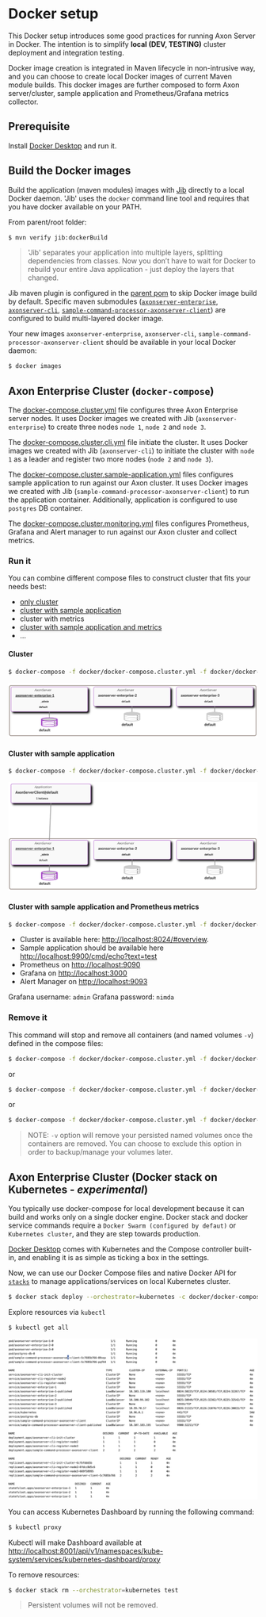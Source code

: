 # Docker setup

This Docker setup introduces some good practices for running Axon Server in Docker.
The intention is to simplify **local (DEV, TESTING)** cluster deployment and integration testing.

Docker image creation is integrated in Maven lifecycle in non-intrusive way, and you can choose to create local Docker images of current Maven module builds.
This docker images are further composed to form Axon server/cluster, sample application and Prometheus/Grafana metrics collector.

## Prerequisite

Install [Docker Desktop](https://www.docker.com/products/docker-desktop) and run it.

## Build the Docker images

Build the application (maven modules) images with [Jib](https://github.com/GoogleContainerTools/jib) directly to a local Docker daemon. 'Jib' uses the `docker` command line tool and requires that you have docker available on your PATH.

From parent/root folder:
```bash
$ mvn verify jib:dockerBuild
```

> 'Jib' separates your application into multiple layers, splitting dependencies from classes. Now you don’t have to wait for Docker to rebuild your entire Java application - just deploy the layers that changed.

Jib maven plugin is configured in the [parent pom](../pom.xml) to skip Docker image build by default. Specific maven submodules ([`axonserver-enterprise`](../axonserver-enterprise/pom.xml), [`axonserver-cli`](../axonserver-cli/pom.xml), [`sample-command-processor-axonserver-client`](../sample-applications/sample-command-processor-axonserver-client/pom.xml)) are configured to build multi-layered docker image.

Your new images `axonserver-enterprise`, `axonserver-cli`, `sample-command-processor-axonserver-client` should be available in your local Docker daemon:
```bash
$ docker images
```

## Axon Enterprise Cluster (`docker-compose`)

The [docker-compose.cluster.yml](docker-compose.cluster.yml) file configures three Axon Enterprise server nodes.
It uses Docker images we created with Jib (`axonserver-enterprise`) to create three nodes `node 1`, `node 2` and `node 3`.

The [docker-compose.cluster.cli.yml](docker-compose.cluster.cli.yml) file initiate the cluster.
It uses Docker images we created with Jib (`axonserver-cli`) to initiate the cluster with `node 1` as a leader and register two more nodes (`node 2` and `node 3`).

The [docker-compose.cluster.sample-application.yml](docker-compose.cluster.sample-application.yml) files configures sample application to run against our Axon cluster.
It uses Docker images we created with Jib (`sample-command-processor-axonserver-client`) to run the application container. Additionally, application is configured to use `postgres` DB container.

The [docker-compose.cluster.monitoring.yml](docker-compose.cluster.monitoring.yml) files configures Prometheus, Grafana and Alert manager to run against our Axon cluster and collect metrics.

### Run it

You can combine different compose files to construct cluster that fits your needs best:
 - [only cluster](#cluster)
 - [cluster with sample application](#cluster-with-sample-application)
 - cluster with metrics
 - [cluster with sample application and metrics](#cluster-with-sample-application-and-prometheus-metrics)
 - ...

#### Cluster
```bash
$ docker-compose -f docker/docker-compose.cluster.yml -f docker/docker-compose.cluster.cli.yml up -d
```
![Dashoard - cluster](dashboard-cluster.png)

#### Cluster with sample application
```bash
$ docker-compose -f docker/docker-compose.cluster.yml -f docker/docker-compose.cluster.cli.yml -f docker/docker-compose.cluster.sample-application.yml up -d
```

![Dashoard - cluster - app](dashboard-cluster-app.png)

#### Cluster with sample application and Prometheus metrics
```bash
$ docker-compose -f docker/docker-compose.cluster.yml -f docker/docker-compose.cluster.cli.yml -f docker/docker-compose.cluster.sample-application.yml -f docker/docker-compose.cluster.monitoring.yml  up -d
```

 - Cluster is available here: [http://localhost:8024/#overview](http://localhost:8024/#overview).
 - Sample application should be available here [http://localhost:9900/cmd/echo?text=test](http://localhost:9900/cmd/echo?text=test)
 - Prometheus on [http://localhost:9090](http://localhost:9090)
 - Grafana on [http://localhost:3000](http://localhost:3000)
 - Alert Manager on [http://localhost:9093](http://localhost:9093)

Grafana username: `admin`
Grafana password: `nimda`

### Remove it

This command will stop and remove all containers (and named volumes `-v`) defined in the compose files:
```bash
$ docker-compose -f docker/docker-compose.cluster.yml -f docker/docker-compose.cluster.cli.yml down -v
```
or
```bash
$ docker-compose -f docker/docker-compose.cluster.yml -f docker/docker-compose.cluster.cli.yml -f docker/docker-compose.cluster.sample-application.yml down -v
```
or
```bash
$ docker-compose -f docker/docker-compose.cluster.yml -f docker/docker-compose.cluster.cli.yml -f docker/docker-compose.cluster.sample-application.yml -f docker/docker-compose.cluster.monitoring.yml  down -v
```
> NOTE: `-v` option will remove your persisted named volumes once the containers are removed. You can choose to exclude this option in order to backup/manage your volumes later.

## Axon Enterprise Cluster (Docker stack on Kubernetes - *experimental*)

You typically use docker-compose for local development because it can build and works only on a single docker engine. Docker stack and docker service commands require a `Docker Swarm (configured by defaut)` or `Kubernetes cluster`, and they are step towards production.

[Docker Desktop](https://www.docker.com/products/docker-desktop) comes with Kubernetes and the Compose controller built-in, and enabling it is as simple as ticking a box in the settings.

Now, we can use our Docker Compose files and native Docker API for [`stacks`](https://docs.docker.com/engine/reference/commandline/stack/) to manage applications/services on local Kubernetes cluster.

```bash
$ docker stack deploy --orchestrator=kubernetes -c docker/docker-compose.cluster.yml -c docker/docker-compose.cluster.sample-application.yml -c docker/docker-compose.cluster.cli.yml test-stack
```
Explore resources via `kubectl`
```bash
$ kubectl get all
```
![Kubernetes resources](kubernetes-resources.png)

You can access Kubernetes Dashboard by running the following command:

```bash
$ kubectl proxy
```
Kubectl will make Dashboard available at [http://localhost:8001/api/v1/namespaces/kube-system/services/kubernetes-dashboard/proxy](http://localhost:8001/api/v1/namespaces/kube-system/services/kubernetes-dashboard/proxy)

To remove resources:
```bash
$ docker stack rm --orchestrator=kubernetes test
```
> Persistent volumes will not be removed.
